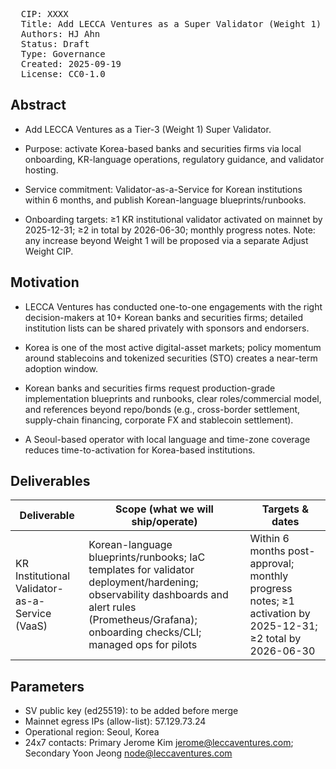 <pre>
  CIP: XXXX
  Title: Add LECCA Ventures as a Super Validator (Weight 1)  
  Authors: HJ Ahn
  Status: Draft  
  Type: Governance  
  Created: 2025-09-19
  License: CC0-1.0
</pre>


## Abstract
- Add LECCA Ventures as a Tier-3 (Weight 1) Super Validator.

- Purpose: activate Korea-based banks and securities firms via local onboarding, KR-language operations, regulatory guidance, and validator hosting.
- Service commitment: Validator-as-a-Service for Korean institutions within 6 months, and publish Korean-language blueprints/runbooks.
- Onboarding targets: ≥1 KR institutional validator activated on mainnet by 2025-12-31; ≥2 in total by 2026-06-30; monthly progress notes.
Note: any increase beyond Weight 1 will be proposed via a separate Adjust Weight CIP.


## Motivation
- LECCA Ventures has conducted one-to-one engagements with the right decision-makers at 10+ Korean banks and securities firms; detailed institution lists can be shared privately with sponsors and endorsers.

- Korea is one of the most active digital-asset markets; policy momentum around stablecoins and tokenized securities (STO) creates a near-term adoption window.
- Korean banks and securities firms request production-grade implementation blueprints and runbooks, clear roles/commercial model, and references beyond repo/bonds (e.g., cross-border settlement, supply-chain financing, corporate FX and stablecoin settlement).
- A Seoul-based operator with local language and time-zone coverage reduces time-to-activation for Korea-based institutions.


## Deliverables
| Deliverable | Scope (what we will ship/operate) | Targets & dates |
|---|---|---|
| KR Institutional Validator-as-a-Service (VaaS) | Korean-language blueprints/runbooks; IaC templates for validator deployment/hardening; observability dashboards and alert rules (Prometheus/Grafana); onboarding checks/CLI; managed ops for pilots | Within 6 months post-approval; monthly progress notes; ≥1 activation by 2025-12-31; ≥2 total by 2026-06-30 |


## Parameters
- SV public key (ed25519): to be added before merge
- Mainnet egress IPs (allow-list): 57.129.73.24
- Operational region: Seoul, Korea
- 24x7 contacts: Primary Jerome Kim <jerome@leccaventures.com>; Secondary Yoon Jeong <node@leccaventures.com>
